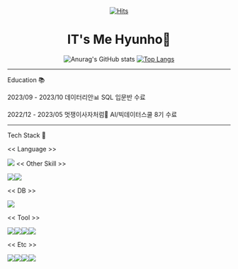 <!-----------------방문자 수 표시-------------------------------------->
<div align="center"> 
 
[![Hits](https://hits.seeyoufarm.com/api/count/incr/badge.svg?url=https%3A%2F%2Fgithub.com%2FHyun-Ho95&count_bg=%2379C83D&title_bg=%23555555&icon=&icon_color=%23E7E7E7&title=hits&edge_flat=false)](https://github.com/Hyun-Ho95)

</div>

<!-----------------간단한 소개 글----------------------------------------->
<div align=center><h1> IT's Me Hyunho👋 </h1></div>

<!-----------------깃허브 status & 사용 언어 통계----------------------------------------->
<div align="center">

![Anurag's GitHub stats](https://github-readme-stats.vercel.app/api?username=Hyun-Ho95&show_icons=true&theme=dracula)
[![Top Langs](https://github-readme-stats.vercel.app/api/top-langs/?username=Hyun-Ho95&layout=compact&theme=dracula)](https://github.com/Hyun-Ho95/github-readme-stats)

</div>
<hr>
Education 📚

2023/09 - 2023/10 데이터리안📊 SQL 입문반 수료

2022/12 - 2023/05 멋쟁이사자처럼🦁 AI/빅데이터스쿨 8기 수료



<hr>
<!-----------------깃허브 status & 사용 언어 통계----------------------------------------->
</div>
Tech Stack 🌱

<< Language >>

<img src="https://img.shields.io/badge/Python-3776AB?style=flat-square&logo=Python&logoColor=white"/>
<< Other Skill >>

<img src="https://img.shields.io/badge/Pandas-150458?style=flat-square&logo=pandas&logoColor=white"/><img src="https://img.shields.io/badge/Scikit-learn-F7931E?style=flat-square&logo=scikit-learn&logoColor=white"/>

<< DB >>

<img src="https://img.shields.io/badge/MySQL-4479A1?style=flat-square&logo=MySQL&logoColor=white"/>

<< Tool >>

<img src="https://img.shields.io/badge/Jupyter-F37626?style=flat-square&logo=Jupyter&logoColor=white"/><img src="https://img.shields.io/badge/Github-181717?style=flat-square&logo=Github&logoColor=white"/><img src="https://img.shields.io/badge/GoogleColab-F9AB00?style=flat-square&logo=googlecolab&logoColor=white"/><img src="https://img.shields.io/badge/VS Code-007ACC?style=flat-square&logo=visualstudiocode&logoColor=white"/>


<< Etc >>

<img src="https://img.shields.io/badge/Notion-000000?style=flat-square&logo=Notion&logoColor=white"/><img src="https://img.shields.io/badge/Tableau-E97627?style=flat-square&logo=Tableau&logoColor=white"/><img src="https://img.shields.io/badge/PowerPoint-B7472A?style=flat-square&logo=microsoftpowerpoint&logoColor=white"/><img src="https://img.shields.io/badge/Excel-217346?style=flat-square&logo=microsoftexcel&logoColor=white"/>

<!--
**Hyun-Ho95/Hyun-Ho95** is a ✨ _special_ ✨ repository because its `README.md` (this file) appears on your GitHub profile.

![header](https://capsule-render.vercel.app/api?type=soft&color=gradient&height=300&section=header&text=It's%20me%20hyunho&fontSize=90)


- 🔭 I’m currently working on ...
-  I’m currently learning ...
- 👯 I’m looking to collaborate on ...
- 🤔 I’m looking for help with ...
- 💬 Ask me about ...
- 📫 How to reach me: ...
- 😄 Pronouns: ...
-  Fun fact: ...
-->
